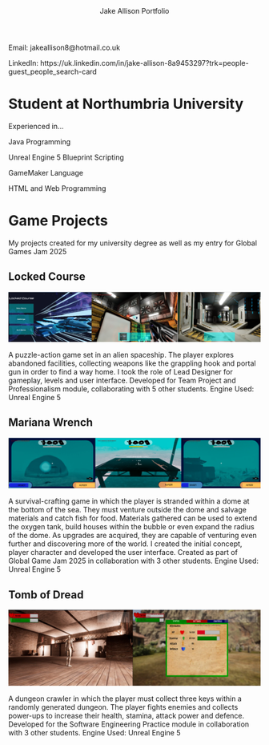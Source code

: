<html>
<head>
<header>Jake Allison Portfolio</header>
<link rel="stylesheet" href="https://raw.githubusercontent.com/JakeA2004/Game-Projects/refs/heads/main/style.css">  
</head>
<body>
<p>Email: jakeallison8@hotmail.co.uk</p>
<p>LinkedIn: https://uk.linkedin.com/in/jake-allison-8a9453297?trk=people-guest_people_search-card</p>

  
<h1>Student at Northumbria University</h1>

<p>Experienced in...</p>
<p>Java Programming</p>
<p>Unreal Engine 5 Blueprint Scripting </p>
<p>GameMaker Language</p>
<p>HTML and Web Programming</p>

<h1>Game Projects</h1>
<p>My projects created for my university degree as well as my entry for Global Games Jam 2025</p>
<h2> Locked Course</h2>
<img src="Portfolio1.png" alt="Locked Course">
<p>A puzzle-action game set in an alien spaceship. The player explores abandoned facilities, collecting weapons like the grappling hook and portal gun in order to find a way home. I took the role of Lead Designer for gameplay, levels and user interface. Developed for Team Project and Professionalism module, collaborating with 5 other students. Engine Used: Unreal Engine 5 </p>

<h2> Mariana Wrench</h2>
<img src="Portfolio2.png" alt="Mariana Wrench">
<p>A survival-crafting game in which the player is stranded within a dome at the bottom of the sea. They must venture outside the dome and salvage materials and catch fish for food. Materials gathered can be used to extend the oxygen tank, build houses within the bubble or even expand the radius of the dome. As upgrades are acquired, they are capable of venturing even further and discovering more of the world. I created the initial concept, player character and developed the user interface. Created as part of Global Game Jam 2025 in collaboration with 3 other students. Engine Used: Unreal Engine 5</p>

<h2> Tomb of Dread</h2>
<img src="Portfolio3.png" alt="Tomb of Dread">
<p>A dungeon crawler in which the player must collect three keys within a randomly generated dungeon. The player fights enemies and collects power-ups to increase their health, stamina, attack power and defence. Developed for the Software Engineering Practice module in collaboration with 3 other students. Engine Used: Unreal Engine 5</p>


</body>
</html>

